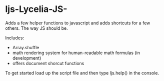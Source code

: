 # ljs-Lycelia-JS-
Adds a few helper functions to javascript and adds shortcuts for a few others. The way JS should be.

Includes: 
* Array.shuffle
* math rendering system for human-readable math formulas (in development)
* offers document shorcut functions

To get started load up the script file and then type ljs.help() in the console.
